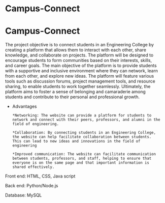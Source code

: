 # Campus-Connect

# Campus-Connect

The project objective is to connect students in an Engineering College by creating a platform that allows them to interact with each other, share knowledge, and collaborate on projects. The platform will be designed to encourage students to form communities based on their interests, skills, and career goals. The main objective of the platform is to provide students with a supportive and inclusive environment where they can network, learn from each other, and explore new ideas. The platform will feature various tools such as discussion forums, project management tools, and resource sharing, to enable students to work together seamlessly. Ultimately, the platform aims to foster a sense of belonging and camaraderie among students and contribute to their personal and professional growth.

- Advantages

      *Networking: The website can provide a platform for students to network and connect with their peers, professors, and alumni in the field of engineering.
      
      *Collaboration: By connecting students in an Engineering College, the website can help facilitate collaboration between students. This can lead to new ideas and innovations in the field of engineering
      
      *Improved communication: The website can facilitate communication between students, professors, and staff, helping to ensure that everyone is on the same page and that important information is shared effectively.

Front end: HTML, CSS, Java script

Back end: Python/Node.js

Database: MySQL
